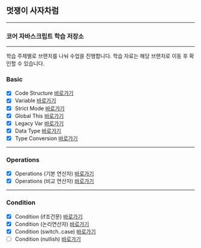 ## 멋쟁이 사자차럼

---

### 코어 자바스크립트 학습 저장소

---

학습 주제별로 브랜치를 나눠 수업을 진행합니다.
학습 자료는 해당 브랜치로 이동 후 확인할 수 있습니다.

### Basic

- [x] Code Structure [바로가기](https://github.com/dnqls9875/core_js/blob/01.core/client/chapter/core/01.codeStructure.js)
- [x] Variable [바로가기](https://github.com/dnqls9875/core_js/blob/01.core/client/chapter/core/02.variable.js)
- [x] Strict Mode [바로가기](https://github.com/dnqls9875/core_js/blob/01.core/client/chapter/core/03.strictMode.js)
- [x] Global This [바로가기](https://github.com/dnqls9875/core_js/blob/01.core/client/chapter/core/04.globalThis.js)
- [x] Legacy Var [바로가기](https://github.com/dnqls9875/core_js/blob/01.core/client/chapter/core/05.legacyVar.js)
- [x] Data Type [바로가기](https://github.com/dnqls9875/core_js/blob/01.core/client/chapter/core/06.dataType.js)
- [x] Type Conversion [바로가기](https://github.com/dnqls9875/core_js/blob/01.core/client/chapter/core/07.typeConversions.js)

<hr>

### Operations

- [x] Operations (기본 연산자) [바로가기](https://github.com/dnqls9875/core_js/blob/01.core/client/chapter/core/08-1.operation.js)
- [x] Operations (비교 연산자) [바로가기](https://github.com/dnqls9875/core_js/blob/01.core/client/chapter/core/08-2.operation.js)

<hr>

### Condition

- [x] Condition (if조건문) [바로가기](https://github.com/dnqls9875/core_js/blob/01.core/client/chapter/core/09-1.condition.js)
- [x] Condition (논리연산자) [바로가기](https://github.com/dnqls9875/core_js/blob/01.core/client/chapter/core/09-2.condition.js)
- [x] Condition (switch..case) [바로가기](https://github.com/dnqls9875/core_js/blob/01.core/client/chapter/core/09-3.condition.js)
- [ ] Condition (nullish) [바로가기](https://github.com/dnqls9875/core_js/blob/01.core/client/chapter/core/09-4.condition.js)
